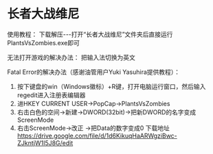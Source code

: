 # 长者大战维尼
使用教程：
下载解压---打开“长者大战维尼”文件夹后直接运行PlantsVsZombies.exe即可

无法打开游戏的解决办法：
把输入法切换为英文

Fatal Error的解决办法（感谢油管用户Yuki Yasuhira提供教程）：
1. 按下键盘的win（Windows徽标）+R键，打开电脑运行窗口，然后输入regedit进入注册表编辑器
2. 进HKEY CURRENT USER→PopCap→PlantsVsZombies
3. 右击白色的空间→新建→DWORD(32bit)→把新DWORD的名字变成ScreenMode
4. 右击ScreenMode→改正 →把Data的数字变成0
下载地址 https://drive.google.com/file/d/1d6KikuqHaARWgziBwc-ZJkntjW1I5J8G/edit
